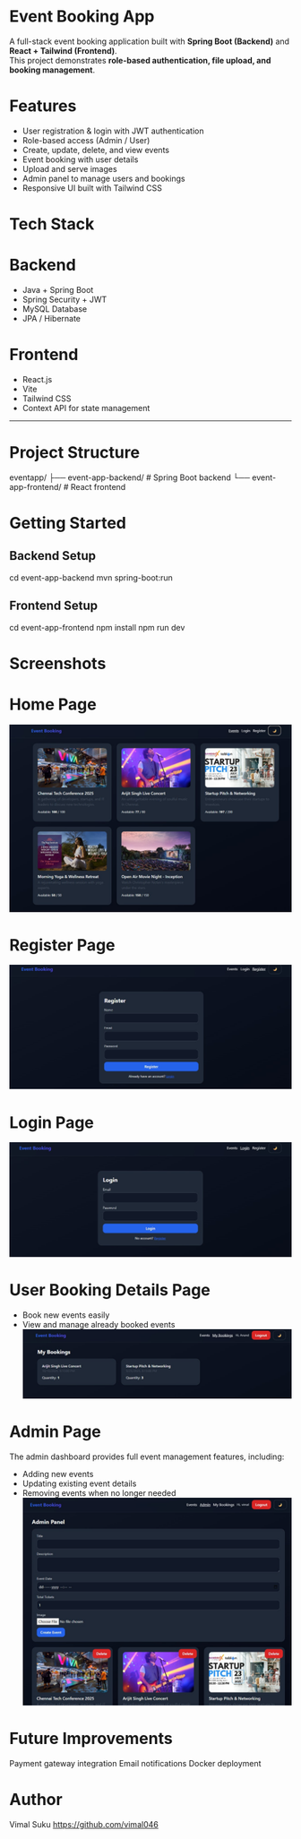 # Event Booking App

A full-stack event booking application built with **Spring Boot (Backend)** and **React + Tailwind (Frontend)**.  
This project demonstrates **role-based authentication, file upload, and booking management**.

# Features

- User registration & login with JWT authentication
- Role-based access (Admin / User)
- Create, update, delete, and view events
- Event booking with user details
- Upload and serve images
- Admin panel to manage users and bookings
- Responsive UI built with Tailwind CSS

# Tech Stack

# Backend

- Java + Spring Boot
- Spring Security + JWT
- MySQL Database
- JPA / Hibernate

# Frontend

- React.js
- Vite
- Tailwind CSS
- Context API for state management

---

# Project Structure

eventapp/
├── event-app-backend/ # Spring Boot backend
└── event-app-frontend/ # React frontend

# Getting Started

## Backend Setup

cd event-app-backend
mvn spring-boot:run

## Frontend Setup

cd event-app-frontend
npm install
npm run dev

# Screenshots

# Home Page

![Home page](https://github.com/vimal046/eventapp/blob/main/home%20page.jpg?raw=true)

# Register Page
![Register page](https://github.com/vimal046/eventapp/blob/main/register.jpg?raw=true)

# Login Page
![Login page](https://github.com/vimal046/eventapp/blob/main/login%20page.jpg?raw=true)

# User Booking Details Page  
- Book new events easily  
- View and manage already booked events  
![user page](https://github.com/vimal046/eventapp/blob/main/page%20inside%20a%20user.jpg?raw=true)

# Admin Page  
The admin dashboard provides full event management features, including:  
- Adding new events  
- Updating existing event details  
- Removing events when no longer needed  
![admin page](https://github.com/vimal046/eventapp/blob/main/Admin%20page.jpg?raw=true)


# Future Improvements

Payment gateway integration
Email notifications
Docker deployment

# Author

Vimal Suku
https://github.com/vimal046
